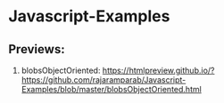 # Javascript-Examples

## Previews:
1. blobsObjectOriented:
https://htmlpreview.github.io/?https://github.com/rajaramparab/Javascript-Examples/blob/master/blobsObjectOriented.html
